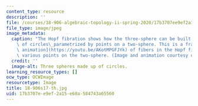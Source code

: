 ```yaml
---
content_type: resource
description: ''
file: /courses/18-906-algebraic-topology-ii-spring-2020/17b3707ee9ef2a15e60a584743a65560_18-906s17-th.jpg
file_type: image/jpeg
image_metadata:
  caption: "The Hopf fibration shows how the three-sphere can be built by a collection\
    \ of circles\_parametrized by points on a two-sphere. This is a frame from [an\
    \ animation](https://youtu.be/AKotMPGFJYk) of fibers in the Hopf fibration over\
    \ various points on the two-sphere. (Image and animation courtesy of [Niles Johnson](https://nilesjohnson.net/hopf.html).)"
  credit: ''
  image-alt: Three spheres made up of circles.
learning_resource_types: []
ocw_type: OCWImage
resourcetype: Image
title: 18-906s17-th.jpg
uid: 17b3707e-e9ef-2a15-e60a-584743a65560
---
```

